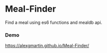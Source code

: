 # Meal-Finder
Find a meal using es6 functions and mealdb api.

### Demo
https://alexgmartin.github.io/Meal-Finder/
